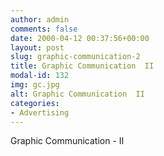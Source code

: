 ```yaml
---
author: admin
comments: false
date: 2000-04-12 00:37:56+00:00
layout: post
slug: graphic-communication-2
title: Graphic Communication  II
modal-id: 132
img: gc.jpg
alt: Graphic Communication  II
categories:
- Advertising
---
```

Graphic Communication - II
